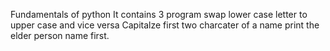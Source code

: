 Fundamentals of python
It contains 3 program
swap lower case letter to upper case and vice versa
Capitalze first two charcater of a name
print the elder person name first.
